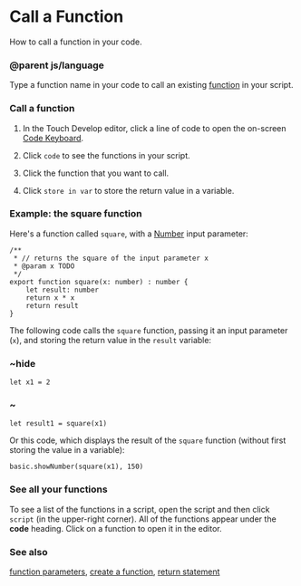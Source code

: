 # Call a Function

How to call a function in your code.

### @parent js/language
 

Type a function name in your code to call an existing [function](/js/function) in your script.

### Call a function

1. In the Touch Develop editor, click a line of code to open the on-screen [Code Keyboard](/js/editor).

2. Click `code` to see the functions in your script.

2. Click the function that you want to call.

3. Click `store in var` to store the return value in a variable.

### Example: the square function

Here's a function called `square`, with a [Number](/reference/types/number) input parameter:

```
/**
 * // returns the square of the input parameter x
 * @param x TODO
 */
export function square(x: number) : number {
    let result: number
    return x * x
    return result
}
```

The following code calls the `square` function, passing it an input parameter (`x`), and storing the return value in the `result` variable:

### ~hide

```
let x1 = 2
```

### ~

```
let result1 = square(x1)
```

Or this code, which displays the result of the `square` function (without first storing the value in a variable):

```
basic.showNumber(square(x1), 150)
```

### See all your functions

To see a list of the functions in a script, open the script and then click `script` (in the upper-right corner). All of the functions appear under the **code** heading. Click on a function to open it in the editor.

### See also

[function parameters](/js/functionparameters), [create a function](/js/function), [return statement](/js/return)

